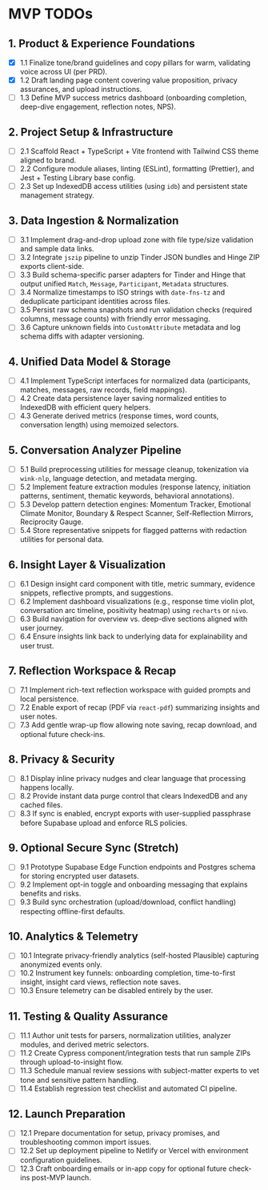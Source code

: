 # MVP TODOs

## 1. Product & Experience Foundations
- [x] 1.1 Finalize tone/brand guidelines and copy pillars for warm, validating voice across UI (per PRD).
- [x] 1.2 Draft landing page content covering value proposition, privacy assurances, and upload instructions.
- [ ] 1.3 Define MVP success metrics dashboard (onboarding completion, deep-dive engagement, reflection notes, NPS).

## 2. Project Setup & Infrastructure
- [ ] 2.1 Scaffold React + TypeScript + Vite frontend with Tailwind CSS theme aligned to brand.
- [ ] 2.2 Configure module aliases, linting (ESLint), formatting (Prettier), and Jest + Testing Library base config.
- [ ] 2.3 Set up IndexedDB access utilities (using `idb`) and persistent state management strategy.

## 3. Data Ingestion & Normalization
- [ ] 3.1 Implement drag-and-drop upload zone with file type/size validation and sample data links.
- [ ] 3.2 Integrate `jszip` pipeline to unzip Tinder JSON bundles and Hinge ZIP exports client-side.
- [ ] 3.3 Build schema-specific parser adapters for Tinder and Hinge that output unified `Match`, `Message`, `Participant`, `Metadata` structures.
- [ ] 3.4 Normalize timestamps to ISO strings with `date-fns-tz` and deduplicate participant identities across files.
- [ ] 3.5 Persist raw schema snapshots and run validation checks (required columns, message counts) with friendly error messaging.
- [ ] 3.6 Capture unknown fields into `CustomAttribute` metadata and log schema diffs with adapter versioning.

## 4. Unified Data Model & Storage
- [ ] 4.1 Implement TypeScript interfaces for normalized data (participants, matches, messages, raw records, field mappings).
- [ ] 4.2 Create data persistence layer saving normalized entities to IndexedDB with efficient query helpers.
- [ ] 4.3 Generate derived metrics (response times, word counts, conversation length) using memoized selectors.

## 5. Conversation Analyzer Pipeline
- [ ] 5.1 Build preprocessing utilities for message cleanup, tokenization via `wink-nlp`, language detection, and metadata merging.
- [ ] 5.2 Implement feature extraction modules (response latency, initiation patterns, sentiment, thematic keywords, behavioral annotations).
- [ ] 5.3 Develop pattern detection engines: Momentum Tracker, Emotional Climate Monitor, Boundary & Respect Scanner, Self-Reflection Mirrors, Reciprocity Gauge.
- [ ] 5.4 Store representative snippets for flagged patterns with redaction utilities for personal data.

## 6. Insight Layer & Visualization
- [ ] 6.1 Design insight card component with title, metric summary, evidence snippets, reflective prompts, and suggestions.
- [ ] 6.2 Implement dashboard visualizations (e.g., response time violin plot, conversation arc timeline, positivity heatmap) using `recharts` or `nivo`.
- [ ] 6.3 Build navigation for overview vs. deep-dive sections aligned with user journey.
- [ ] 6.4 Ensure insights link back to underlying data for explainability and user trust.

## 7. Reflection Workspace & Recap
- [ ] 7.1 Implement rich-text reflection workspace with guided prompts and local persistence.
- [ ] 7.2 Enable export of recap (PDF via `react-pdf`) summarizing insights and user notes.
- [ ] 7.3 Add gentle wrap-up flow allowing note saving, recap download, and optional future check-ins.

## 8. Privacy & Security
- [ ] 8.1 Display inline privacy nudges and clear language that processing happens locally.
- [ ] 8.2 Provide instant data purge control that clears IndexedDB and any cached files.
- [ ] 8.3 If sync is enabled, encrypt exports with user-supplied passphrase before Supabase upload and enforce RLS policies.

## 9. Optional Secure Sync (Stretch)
- [ ] 9.1 Prototype Supabase Edge Function endpoints and Postgres schema for storing encrypted user datasets.
- [ ] 9.2 Implement opt-in toggle and onboarding messaging that explains benefits and risks.
- [ ] 9.3 Build sync orchestration (upload/download, conflict handling) respecting offline-first defaults.

## 10. Analytics & Telemetry
- [ ] 10.1 Integrate privacy-friendly analytics (self-hosted Plausible) capturing anonymized events only.
- [ ] 10.2 Instrument key funnels: onboarding completion, time-to-first insight, insight card views, reflection note saves.
- [ ] 10.3 Ensure telemetry can be disabled entirely by the user.

## 11. Testing & Quality Assurance
- [ ] 11.1 Author unit tests for parsers, normalization utilities, analyzer modules, and derived metric selectors.
- [ ] 11.2 Create Cypress component/integration tests that run sample ZIPs through upload-to-insight flow.
- [ ] 11.3 Schedule manual review sessions with subject-matter experts to vet tone and sensitive pattern handling.
- [ ] 11.4 Establish regression test checklist and automated CI pipeline.

## 12. Launch Preparation
- [ ] 12.1 Prepare documentation for setup, privacy promises, and troubleshooting common import issues.
- [ ] 12.2 Set up deployment pipeline to Netlify or Vercel with environment configuration guidelines.
- [ ] 12.3 Craft onboarding emails or in-app copy for optional future check-ins post-MVP launch.
